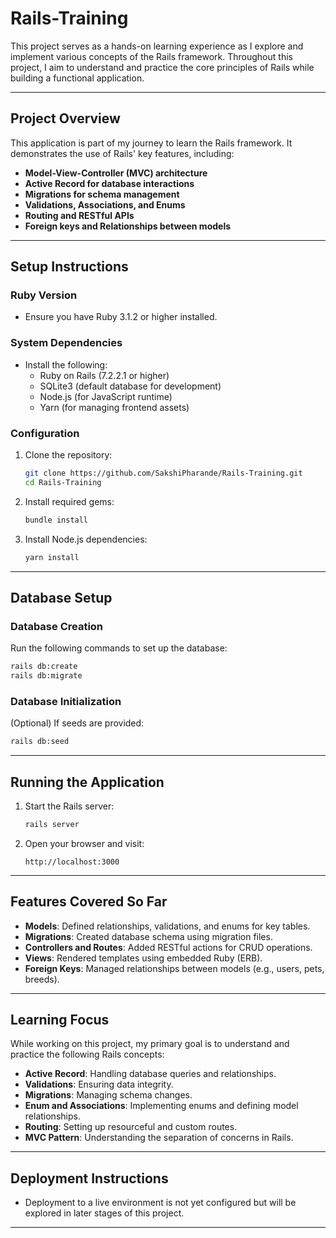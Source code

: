 # Rails-Training

This project serves as a hands-on learning experience as I explore and implement various concepts of the Rails framework. Throughout this project, I aim to understand and practice the core principles of Rails while building a functional application.

---

## Project Overview

This application is part of my journey to learn the Rails framework. It demonstrates the use of Rails' key features, including:

- **Model-View-Controller (MVC) architecture**  
- **Active Record for database interactions**  
- **Migrations for schema management**  
- **Validations, Associations, and Enums**  
- **Routing and RESTful APIs**  
- **Foreign keys and Relationships between models**  

---

## Setup Instructions

### **Ruby Version**
- Ensure you have Ruby 3.1.2 or higher installed.

### **System Dependencies**
- Install the following:
  - Ruby on Rails (7.2.2.1 or higher)
  - SQLite3 (default database for development)
  - Node.js (for JavaScript runtime)
  - Yarn (for managing frontend assets)

### **Configuration**
1. Clone the repository:
   ```bash
   git clone https://github.com/SakshiPharande/Rails-Training.git
   cd Rails-Training
   ```
2. Install required gems:
   ```bash
   bundle install
   ```
3. Install Node.js dependencies:
   ```bash
   yarn install
   ```

---

## Database Setup

### **Database Creation**
Run the following commands to set up the database:
```bash
rails db:create
rails db:migrate
```

### **Database Initialization**
(Optional) If seeds are provided:
```bash
rails db:seed
```

---

## Running the Application

1. Start the Rails server:
   ```bash
   rails server
   ```
2. Open your browser and visit:
   ```
   http://localhost:3000
   ```

---

## Features Covered So Far

- **Models**: Defined relationships, validations, and enums for key tables.
- **Migrations**: Created database schema using migration files.
- **Controllers and Routes**: Added RESTful actions for CRUD operations.
- **Views**: Rendered templates using embedded Ruby (ERB).
- **Foreign Keys**: Managed relationships between models (e.g., users, pets, breeds).

---

## Learning Focus

While working on this project, my primary goal is to understand and practice the following Rails concepts:

- **Active Record**: Handling database queries and relationships.
- **Validations**: Ensuring data integrity.
- **Migrations**: Managing schema changes.
- **Enum and Associations**: Implementing enums and defining model relationships.
- **Routing**: Setting up resourceful and custom routes.
- **MVC Pattern**: Understanding the separation of concerns in Rails.

---

## Deployment Instructions

- Deployment to a live environment is not yet configured but will be explored in later stages of this project.

---